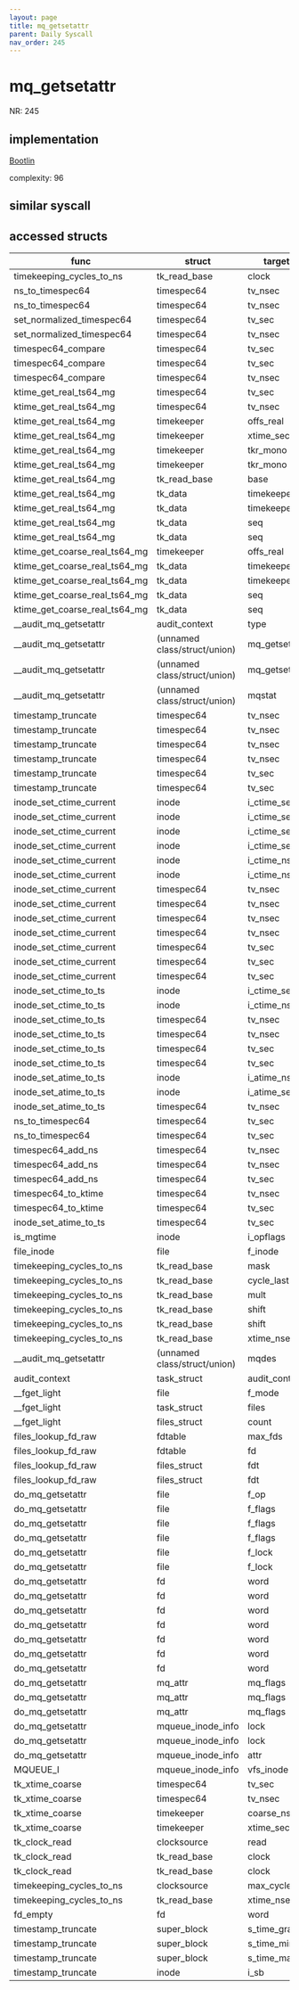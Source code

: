 ```yaml
---
layout: page
title: mq_getsetattr
parent: Daily Syscall
nav_order: 245
---
```

        

# mq_getsetattr
NR: 245

## implementation
[Bootlin](https://elixir.bootlin.com/linux/v6.14.7/source/ipc/mqueue.c#L1452)

complexity: 96


## similar syscall


## accessed structs

|func|struct|target|location|has_read|has_write|
|--|--|--|--|--|--|
|timekeeping_cycles_to_ns|tk_read_base|clock|https://elixir.bootlin.com/linux/v6.14.7/source/kernel/time/timekeeping.c#L343|true|true|
|ns_to_timespec64|timespec64|tv_nsec|https://elixir.bootlin.com/linux/v6.14.7/source/kernel/time/time.c#L530|false|false|
|ns_to_timespec64|timespec64|tv_nsec|https://elixir.bootlin.com/linux/v6.14.7/source/kernel/time/time.c#L538|false|false|
|set_normalized_timespec64|timespec64|tv_sec|https://elixir.bootlin.com/linux/v6.14.7/source/kernel/time/time.c#L512|false|false|
|set_normalized_timespec64|timespec64|tv_nsec|https://elixir.bootlin.com/linux/v6.14.7/source/kernel/time/time.c#L513|false|false|
|timespec64_compare|timespec64|tv_sec|https://elixir.bootlin.com/linux/v6.14.7/source/include/linux/time64.h#L64|true|true|
|timespec64_compare|timespec64|tv_sec|https://elixir.bootlin.com/linux/v6.14.7/source/include/linux/time64.h#L66|true|true|
|timespec64_compare|timespec64|tv_nsec|https://elixir.bootlin.com/linux/v6.14.7/source/include/linux/time64.h#L68|true|true|
|ktime_get_real_ts64_mg|timespec64|tv_sec|https://elixir.bootlin.com/linux/v6.14.7/source/kernel/time/timekeeping.c#L2348|false|false|
|ktime_get_real_ts64_mg|timespec64|tv_nsec|https://elixir.bootlin.com/linux/v6.14.7/source/kernel/time/timekeeping.c#L2364|false|false|
|ktime_get_real_ts64_mg|timekeeper|offs_real|https://elixir.bootlin.com/linux/v6.14.7/source/kernel/time/timekeeping.c#L2351|true|true|
|ktime_get_real_ts64_mg|timekeeper|xtime_sec|https://elixir.bootlin.com/linux/v6.14.7/source/kernel/time/timekeeping.c#L2348|true|true|
|ktime_get_real_ts64_mg|timekeeper|tkr_mono|https://elixir.bootlin.com/linux/v6.14.7/source/kernel/time/timekeeping.c#L2350|false|false|
|ktime_get_real_ts64_mg|timekeeper|tkr_mono|https://elixir.bootlin.com/linux/v6.14.7/source/kernel/time/timekeeping.c#L2349|true|true|
|ktime_get_real_ts64_mg|tk_read_base|base|https://elixir.bootlin.com/linux/v6.14.7/source/kernel/time/timekeeping.c#L2349|true|true|
|ktime_get_real_ts64_mg|tk_data|timekeeper|https://elixir.bootlin.com/linux/v6.14.7/source/kernel/time/timekeeping.c#L2339|false|false|
|ktime_get_real_ts64_mg|tk_data|timekeeper|https://elixir.bootlin.com/linux/v6.14.7/source/kernel/time/timekeeping.c#L2351|true|true|
|ktime_get_real_ts64_mg|tk_data|seq|https://elixir.bootlin.com/linux/v6.14.7/source/kernel/time/timekeeping.c#L2352|false|false|
|ktime_get_real_ts64_mg|tk_data|seq|https://elixir.bootlin.com/linux/v6.14.7/source/kernel/time/timekeeping.c#L2346|false|false|
|ktime_get_coarse_real_ts64_mg|timekeeper|offs_real|https://elixir.bootlin.com/linux/v6.14.7/source/kernel/time/timekeeping.c#L2309|true|true|
|ktime_get_coarse_real_ts64_mg|tk_data|timekeeper|https://elixir.bootlin.com/linux/v6.14.7/source/kernel/time/timekeeping.c#L2301|false|false|
|ktime_get_coarse_real_ts64_mg|tk_data|timekeeper|https://elixir.bootlin.com/linux/v6.14.7/source/kernel/time/timekeeping.c#L2309|true|true|
|ktime_get_coarse_real_ts64_mg|tk_data|seq|https://elixir.bootlin.com/linux/v6.14.7/source/kernel/time/timekeeping.c#L2310|false|false|
|ktime_get_coarse_real_ts64_mg|tk_data|seq|https://elixir.bootlin.com/linux/v6.14.7/source/kernel/time/timekeeping.c#L2307|false|false|
|__audit_mq_getsetattr|audit_context|type|https://elixir.bootlin.com/linux/v6.14.7/source/kernel/auditsc.c#L2615|false|false|
|__audit_mq_getsetattr|(unnamed class/struct/union)|mq_getsetattr|https://elixir.bootlin.com/linux/v6.14.7/source/kernel/auditsc.c#L2613|true|true|
|__audit_mq_getsetattr|(unnamed class/struct/union)|mq_getsetattr|https://elixir.bootlin.com/linux/v6.14.7/source/kernel/auditsc.c#L2614|true|true|
|__audit_mq_getsetattr|(unnamed class/struct/union)|mqstat|https://elixir.bootlin.com/linux/v6.14.7/source/kernel/auditsc.c#L2614|false|false|
|timestamp_truncate|timespec64|tv_nsec|https://elixir.bootlin.com/linux/v6.14.7/source/fs/inode.c#L2745|true|true|
|timestamp_truncate|timespec64|tv_nsec|https://elixir.bootlin.com/linux/v6.14.7/source/fs/inode.c#L2745|true|true|
|timestamp_truncate|timespec64|tv_nsec|https://elixir.bootlin.com/linux/v6.14.7/source/fs/inode.c#L2743|false|false|
|timestamp_truncate|timespec64|tv_nsec|https://elixir.bootlin.com/linux/v6.14.7/source/fs/inode.c#L2737|false|false|
|timestamp_truncate|timespec64|tv_sec|https://elixir.bootlin.com/linux/v6.14.7/source/fs/inode.c#L2736|true|true|
|timestamp_truncate|timespec64|tv_sec|https://elixir.bootlin.com/linux/v6.14.7/source/fs/inode.c#L2735|false|false|
|inode_set_ctime_current|inode|i_ctime_sec|https://elixir.bootlin.com/linux/v6.14.7/source/fs/inode.c#L2826|true|true|
|inode_set_ctime_current|inode|i_ctime_sec|https://elixir.bootlin.com/linux/v6.14.7/source/fs/inode.c#L2802|true|true|
|inode_set_ctime_current|inode|i_ctime_sec|https://elixir.bootlin.com/linux/v6.14.7/source/fs/inode.c#L2790|true|true|
|inode_set_ctime_current|inode|i_ctime_sec|https://elixir.bootlin.com/linux/v6.14.7/source/fs/inode.c#L2811|false|false|
|inode_set_ctime_current|inode|i_ctime_nsec|https://elixir.bootlin.com/linux/v6.14.7/source/fs/inode.c#L2809|false|false|
|inode_set_ctime_current|inode|i_ctime_nsec|https://elixir.bootlin.com/linux/v6.14.7/source/fs/inode.c#L2788|false|false|
|inode_set_ctime_current|timespec64|tv_nsec|https://elixir.bootlin.com/linux/v6.14.7/source/fs/inode.c#L2812|true|true|
|inode_set_ctime_current|timespec64|tv_nsec|https://elixir.bootlin.com/linux/v6.14.7/source/fs/inode.c#L2809|true|true|
|inode_set_ctime_current|timespec64|tv_nsec|https://elixir.bootlin.com/linux/v6.14.7/source/fs/inode.c#L2802|true|true|
|inode_set_ctime_current|timespec64|tv_nsec|https://elixir.bootlin.com/linux/v6.14.7/source/fs/inode.c#L2827|false|false|
|inode_set_ctime_current|timespec64|tv_sec|https://elixir.bootlin.com/linux/v6.14.7/source/fs/inode.c#L2811|true|true|
|inode_set_ctime_current|timespec64|tv_sec|https://elixir.bootlin.com/linux/v6.14.7/source/fs/inode.c#L2802|true|true|
|inode_set_ctime_current|timespec64|tv_sec|https://elixir.bootlin.com/linux/v6.14.7/source/fs/inode.c#L2826|false|false|
|inode_set_ctime_to_ts|inode|i_ctime_sec|https://elixir.bootlin.com/linux/v6.14.7/source/fs/inode.c#L2715|false|false|
|inode_set_ctime_to_ts|inode|i_ctime_nsec|https://elixir.bootlin.com/linux/v6.14.7/source/fs/inode.c#L2716|false|false|
|inode_set_ctime_to_ts|timespec64|tv_nsec|https://elixir.bootlin.com/linux/v6.14.7/source/fs/inode.c#L2716|true|true|
|inode_set_ctime_to_ts|timespec64|tv_nsec|https://elixir.bootlin.com/linux/v6.14.7/source/fs/inode.c#L2714|true|true|
|inode_set_ctime_to_ts|timespec64|tv_sec|https://elixir.bootlin.com/linux/v6.14.7/source/fs/inode.c#L2715|true|true|
|inode_set_ctime_to_ts|timespec64|tv_sec|https://elixir.bootlin.com/linux/v6.14.7/source/fs/inode.c#L2714|true|true|
|inode_set_atime_to_ts|inode|i_atime_nsec|https://elixir.bootlin.com/linux/v6.14.7/source/include/linux/fs.h#L1674|false|false|
|inode_set_atime_to_ts|inode|i_atime_sec|https://elixir.bootlin.com/linux/v6.14.7/source/include/linux/fs.h#L1673|false|false|
|inode_set_atime_to_ts|timespec64|tv_nsec|https://elixir.bootlin.com/linux/v6.14.7/source/include/linux/fs.h#L1674|true|true|
|ns_to_timespec64|timespec64|tv_sec|https://elixir.bootlin.com/linux/v6.14.7/source/kernel/time/time.c#L537|false|false|
|ns_to_timespec64|timespec64|tv_sec|https://elixir.bootlin.com/linux/v6.14.7/source/kernel/time/time.c#L529|false|false|
|timespec64_add_ns|timespec64|tv_nsec|https://elixir.bootlin.com/linux/v6.14.7/source/include/linux/time64.h#L165|true|true|
|timespec64_add_ns|timespec64|tv_nsec|https://elixir.bootlin.com/linux/v6.14.7/source/include/linux/time64.h#L166|false|false|
|timespec64_add_ns|timespec64|tv_sec|https://elixir.bootlin.com/linux/v6.14.7/source/include/linux/time64.h#L165|true|true|
|timespec64_to_ktime|timespec64|tv_nsec|https://elixir.bootlin.com/linux/v6.14.7/source/include/linux/ktime.h#L71|true|true|
|timespec64_to_ktime|timespec64|tv_sec|https://elixir.bootlin.com/linux/v6.14.7/source/include/linux/ktime.h#L71|true|true|
|inode_set_atime_to_ts|timespec64|tv_sec|https://elixir.bootlin.com/linux/v6.14.7/source/include/linux/fs.h#L1673|true|true|
|is_mgtime|inode|i_opflags|https://elixir.bootlin.com/linux/v6.14.7/source/include/linux/fs.h#L2650|true|true|
|file_inode|file|f_inode|https://elixir.bootlin.com/linux/v6.14.7/source/include/linux/fs.h#L1184|true|true|
|timekeeping_cycles_to_ns|tk_read_base|mask|https://elixir.bootlin.com/linux/v6.14.7/source/kernel/time/timekeeping.c#L337|true|true|
|timekeeping_cycles_to_ns|tk_read_base|cycle_last|https://elixir.bootlin.com/linux/v6.14.7/source/kernel/time/timekeeping.c#L337|true|true|
|timekeeping_cycles_to_ns|tk_read_base|mult|https://elixir.bootlin.com/linux/v6.14.7/source/kernel/time/timekeeping.c#L355|true|true|
|timekeeping_cycles_to_ns|tk_read_base|shift|https://elixir.bootlin.com/linux/v6.14.7/source/kernel/time/timekeeping.c#L355|true|true|
|timekeeping_cycles_to_ns|tk_read_base|shift|https://elixir.bootlin.com/linux/v6.14.7/source/kernel/time/timekeeping.c#L350|true|true|
|timekeeping_cycles_to_ns|tk_read_base|xtime_nsec|https://elixir.bootlin.com/linux/v6.14.7/source/kernel/time/timekeeping.c#L355|true|true|
|__audit_mq_getsetattr|(unnamed class/struct/union)|mqdes|https://elixir.bootlin.com/linux/v6.14.7/source/kernel/auditsc.c#L2613|false|false|
|audit_context|task_struct|audit_context|https://elixir.bootlin.com/linux/v6.14.7/source/include/linux/audit.h#L316|true|true|
|__fget_light|file|f_mode|https://elixir.bootlin.com/linux/v6.14.7/source/fs/file.c#L1156|true|true|
|__fget_light|task_struct|files|https://elixir.bootlin.com/linux/v6.14.7/source/fs/file.c#L1142|true|true|
|__fget_light|files_struct|count|https://elixir.bootlin.com/linux/v6.14.7/source/fs/file.c#L1154|false|false|
|files_lookup_fd_raw|fdtable|max_fds|https://elixir.bootlin.com/linux/v6.14.7/source/include/linux/fdtable.h#L75|true|true|
|files_lookup_fd_raw|fdtable|fd|https://elixir.bootlin.com/linux/v6.14.7/source/include/linux/fdtable.h#L84|true|true|
|files_lookup_fd_raw|files_struct|fdt|https://elixir.bootlin.com/linux/v6.14.7/source/include/linux/fdtable.h#L74|false|false|
|files_lookup_fd_raw|files_struct|fdt|https://elixir.bootlin.com/linux/v6.14.7/source/include/linux/fdtable.h#L74|true|true|
|do_mq_getsetattr|file|f_op|https://elixir.bootlin.com/linux/v6.14.7/source/ipc/mqueue.c#L1424|true|true|
|do_mq_getsetattr|file|f_flags|https://elixir.bootlin.com/linux/v6.14.7/source/ipc/mqueue.c#L1434|true|true|
|do_mq_getsetattr|file|f_flags|https://elixir.bootlin.com/linux/v6.14.7/source/ipc/mqueue.c#L1440|true|true|
|do_mq_getsetattr|file|f_flags|https://elixir.bootlin.com/linux/v6.14.7/source/ipc/mqueue.c#L1442|true|true|
|do_mq_getsetattr|file|f_lock|https://elixir.bootlin.com/linux/v6.14.7/source/ipc/mqueue.c#L1438|false|false|
|do_mq_getsetattr|file|f_lock|https://elixir.bootlin.com/linux/v6.14.7/source/ipc/mqueue.c#L1443|false|false|
|do_mq_getsetattr|fd|word|https://elixir.bootlin.com/linux/v6.14.7/source/ipc/mqueue.c#L1424|true|true|
|do_mq_getsetattr|fd|word|https://elixir.bootlin.com/linux/v6.14.7/source/ipc/mqueue.c#L1427|true|true|
|do_mq_getsetattr|fd|word|https://elixir.bootlin.com/linux/v6.14.7/source/ipc/mqueue.c#L1434|true|true|
|do_mq_getsetattr|fd|word|https://elixir.bootlin.com/linux/v6.14.7/source/ipc/mqueue.c#L1438|true|true|
|do_mq_getsetattr|fd|word|https://elixir.bootlin.com/linux/v6.14.7/source/ipc/mqueue.c#L1440|true|true|
|do_mq_getsetattr|fd|word|https://elixir.bootlin.com/linux/v6.14.7/source/ipc/mqueue.c#L1442|true|true|
|do_mq_getsetattr|fd|word|https://elixir.bootlin.com/linux/v6.14.7/source/ipc/mqueue.c#L1443|true|true|
|do_mq_getsetattr|mq_attr|mq_flags|https://elixir.bootlin.com/linux/v6.14.7/source/ipc/mqueue.c#L1434|false|false|
|do_mq_getsetattr|mq_attr|mq_flags|https://elixir.bootlin.com/linux/v6.14.7/source/ipc/mqueue.c#L1417|true|true|
|do_mq_getsetattr|mq_attr|mq_flags|https://elixir.bootlin.com/linux/v6.14.7/source/ipc/mqueue.c#L1439|true|true|
|do_mq_getsetattr|mqueue_inode_info|lock|https://elixir.bootlin.com/linux/v6.14.7/source/ipc/mqueue.c#L1430|false|false|
|do_mq_getsetattr|mqueue_inode_info|lock|https://elixir.bootlin.com/linux/v6.14.7/source/ipc/mqueue.c#L1448|false|false|
|do_mq_getsetattr|mqueue_inode_info|attr|https://elixir.bootlin.com/linux/v6.14.7/source/ipc/mqueue.c#L1433|true|true|
|MQUEUE_I|mqueue_inode_info|vfs_inode|https://elixir.bootlin.com/linux/v6.14.7/source/ipc/mqueue.c#L169|true|true|
|tk_xtime_coarse|timespec64|tv_sec|https://elixir.bootlin.com/linux/v6.14.7/source/kernel/time/timekeeping.c#L171|false|false|
|tk_xtime_coarse|timespec64|tv_nsec|https://elixir.bootlin.com/linux/v6.14.7/source/kernel/time/timekeeping.c#L172|false|false|
|tk_xtime_coarse|timekeeper|coarse_nsec|https://elixir.bootlin.com/linux/v6.14.7/source/kernel/time/timekeeping.c#L172|true|true|
|tk_xtime_coarse|timekeeper|xtime_sec|https://elixir.bootlin.com/linux/v6.14.7/source/kernel/time/timekeeping.c#L171|true|true|
|tk_clock_read|clocksource|read|https://elixir.bootlin.com/linux/v6.14.7/source/kernel/time/timekeeping.c#L251|true|true|
|tk_clock_read|tk_read_base|clock|https://elixir.bootlin.com/linux/v6.14.7/source/kernel/time/timekeeping.c#L249|false|false|
|tk_clock_read|tk_read_base|clock|https://elixir.bootlin.com/linux/v6.14.7/source/kernel/time/timekeeping.c#L249|true|true|
|timekeeping_cycles_to_ns|clocksource|max_cycles|https://elixir.bootlin.com/linux/v6.14.7/source/kernel/time/timekeeping.c#L343|true|true|
|timekeeping_cycles_to_ns|tk_read_base|xtime_nsec|https://elixir.bootlin.com/linux/v6.14.7/source/kernel/time/timekeeping.c#L350|true|true|
|fd_empty|fd|word|https://elixir.bootlin.com/linux/v6.14.7/source/include/linux/file.h#L47|true|true|
|timestamp_truncate|super_block|s_time_gran|https://elixir.bootlin.com/linux/v6.14.7/source/fs/inode.c#L2733|true|true|
|timestamp_truncate|super_block|s_time_min|https://elixir.bootlin.com/linux/v6.14.7/source/fs/inode.c#L2736|true|true|
|timestamp_truncate|super_block|s_time_max|https://elixir.bootlin.com/linux/v6.14.7/source/fs/inode.c#L2736|true|true|
|timestamp_truncate|inode|i_sb|https://elixir.bootlin.com/linux/v6.14.7/source/fs/inode.c#L2732|true|true|
